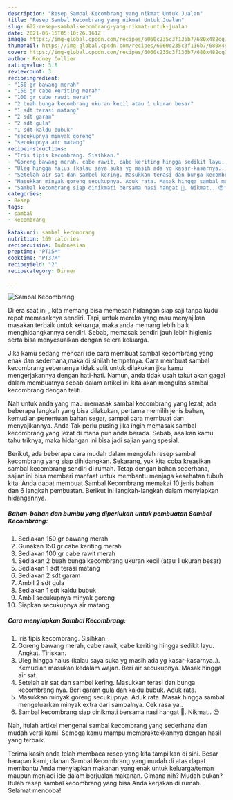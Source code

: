 ```yaml
---
description: "Resep Sambal Kecombrang yang nikmat Untuk Jualan"
title: "Resep Sambal Kecombrang yang nikmat Untuk Jualan"
slug: 622-resep-sambal-kecombrang-yang-nikmat-untuk-jualan
date: 2021-06-15T05:10:26.161Z
image: https://img-global.cpcdn.com/recipes/6060c235c3f136b7/680x482cq70/sambal-kecombrang-foto-resep-utama.jpg
thumbnail: https://img-global.cpcdn.com/recipes/6060c235c3f136b7/680x482cq70/sambal-kecombrang-foto-resep-utama.jpg
cover: https://img-global.cpcdn.com/recipes/6060c235c3f136b7/680x482cq70/sambal-kecombrang-foto-resep-utama.jpg
author: Rodney Collier
ratingvalue: 3.8
reviewcount: 3
recipeingredient:
- "150 gr bawang merah"
- "150 gr cabe keriting merah"
- "100 gr cabe rawit merah"
- "2 buah bunga kecombrang ukuran kecil atau 1 ukuran besar"
- "1 sdt terasi matang"
- "2 sdt garam"
- "2 sdt gula"
- "1 sdt kaldu bubuk"
- "secukupnya minyak goreng"
- "secukupnya air matang"
recipeinstructions:
- "Iris tipis kecombrang. Sisihkan."
- "Goreng bawang merah, cabe rawit, cabe keriting hingga sedikit layu. Angkat. Tiriskan."
- "Uleg hingga halus (kalau saya suka yg masih ada yg kasar-kasarnya..). Kemudian masukan kedalam wajan. Beri air secukupnya. Masak hingga air sat."
- "Setelah air sat dan sambel kering. Masukkan terasi dan bunga kecombrang nya. Beri garam gula dan kaldu bubuk. Aduk rata."
- "Masukkan minyak goreng secukupnya. Aduk rata. Masak hingga sambal mengeluarkan minyak extra dari sambalnya. Cek rasa ya.."
- "Sambal kecombrang siap dinikmati bersama nasi hangat 🍚. Nikmat.. 😍"
categories:
- Resep
tags:
- sambal
- kecombrang

katakunci: sambal kecombrang 
nutrition: 169 calories
recipecuisine: Indonesian
preptime: "PT15M"
cooktime: "PT37M"
recipeyield: "2"
recipecategory: Dinner

---
```



![Sambal Kecombrang](https://img-global.cpcdn.com/recipes/6060c235c3f136b7/680x482cq70/sambal-kecombrang-foto-resep-utama.jpg)

Di era  saat ini , kita memang bisa memesan hidangan siap saji tanpa kudu repot memasaknya sendiri. Tapi, untuk mereka yang mau menyajikan masakan terbaik untuk keluarga, maka anda memang lebih baik menghidangkannya sendiri. Sebab, memasak sendiri jauh lebih higienis serta bisa menyesuaikan dengan selera keluarga.

Jika kamu sedang mencari ide cara membuat sambal kecombrang yang enak dan sederhana,maka di sinilah tempatnya. Cara membuat sambal kecombrang  sebenarnya tidak sulit untuk dilakukan jika kamu mengerjakannya dengan hati-hati. Namun, anda tidak usah takut akan gagal dalam membuatnya 
sebab dalam artikel ini kita akan mengulas sambal kecombrang dengan teliti.  



Nah untuk anda yang mau memasak sambal kecombrang yang lezat, ada beberapa langkah yang bisa dilakukan, pertama memilih jenis bahan, kemudian penentuan bahan segar, sampai cara membuat dan menyajikannya. Anda Tak perlu pusing jika ingin memasak sambal kecombrang yang lezat di mana pun anda berada. Sebab, asalkan kamu  tahu triknya, maka hidangan ini bisa jadi sajian yang spesial.

Berikut, ada beberapa cara mudah dalam mengolah resep sambal kecombrang yang siap dihidangkan. Sekarang, yuk kita coba kreasikan sambal kecombrang sendiri di rumah. Tetap dengan bahan sederhana, sajian ini bisa memberi manfaat untuk membantu menjaga kesehatan tubuh kita. Anda dapat membuat Sambal Kecombrang memakai 10 jenis bahan dan 6 langkah pembuatan. Berikut ini langkah-langkah dalam menyiapkan hidangannya.

<!--inarticleads1-->

##### Bahan-bahan dan bumbu yang diperlukan untuk pembuatan Sambal Kecombrang:

1. Sediakan 150 gr bawang merah
1. Gunakan 150 gr cabe keriting merah
1. Sediakan 100 gr cabe rawit merah
1. Sediakan 2 buah bunga kecombrang ukuran kecil (atau 1 ukuran besar)
1. Sediakan 1 sdt terasi matang
1. Sediakan 2 sdt garam
1. Ambil 2 sdt gula
1. Sediakan 1 sdt kaldu bubuk
1. Ambil secukupnya minyak goreng
1. Siapkan secukupnya air matang




<!--inarticleads2-->

##### Cara menyiapkan Sambal Kecombrang:

1. Iris tipis kecombrang. Sisihkan.
1. Goreng bawang merah, cabe rawit, cabe keriting hingga sedikit layu. Angkat. Tiriskan.
1. Uleg hingga halus (kalau saya suka yg masih ada yg kasar-kasarnya..). Kemudian masukan kedalam wajan. Beri air secukupnya. Masak hingga air sat.
1. Setelah air sat dan sambel kering. Masukkan terasi dan bunga kecombrang nya. Beri garam gula dan kaldu bubuk. Aduk rata.
1. Masukkan minyak goreng secukupnya. Aduk rata. Masak hingga sambal mengeluarkan minyak extra dari sambalnya. Cek rasa ya..
1. Sambal kecombrang siap dinikmati bersama nasi hangat 🍚. Nikmat.. 😍




Nah, itulah artikel mengenai  sambal kecombrang  yang sederhana dan mudah versi kami. Semoga kamu mampu mempraktekkannya dengan hasil yang terbaik. 

Terima kasih anda telah membaca resep yang kita tampilkan di sini. Besar harapan kami, olahan  Sambal Kecombrang yang mudah di atas dapat membantu Anda menyiapkan makanan yang enak untuk keluarga/teman maupun menjadi ide dalam berjualan makanan. Gimana nih? Mudah bukan? Itulah resep sambal kecombrang yang bisa Anda kerjakan di rumah. Selamat mencoba!

